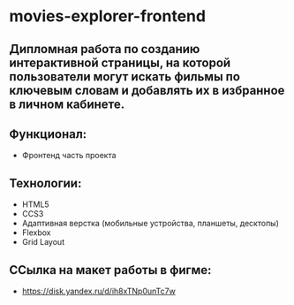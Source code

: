 # movies-explorer-frontend

## Дипломная работа по созданию интерактивной страницы, на которой пользователи могут искать фильмы по ключевым словам и добавлять их в избранное в личном кабинете.

## Функционал:

- Фронтенд часть проекта

## Технологии:
- HTML5
- CCS3
- Адаптивная верстка (мобильные устройства, планшеты, десктопы)
- Flexbox
- Grid Layout
## ССылка на макет работы в фигме:

- https://disk.yandex.ru/d/ih8xTNp0unTc7w